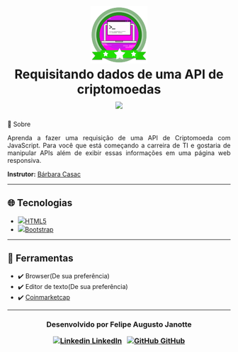 <h1 align="center">
    <img src="./course-badge.png" width="130px"></img></br>
    Requisitando dados de uma API de criptomoedas<br>
      <a target="blank" href="https://digitalinnovation.one/"><img src="https://img.shields.io/badge/made%20by-Digital%20Innovation%20One-green"></a>
</h1

## 💬 Sobre 

<p align="justify">Aprenda a fazer uma requisição de uma API de Criptomoeda com JavaScript. Para você que está começando a carreira de TI e gostaria de manipular APIs além de exibir essas informações em uma página web responsiva.</p>

**Instrutor:** [Bárbara Casac](https://github.com/bahcasac)

---

## :globe_with_meridians: Tecnologias 

-  [<img src="https://devicon.dev/devicon.git/icons/html5/html5-original.svg" height="20">HTML5](https://developer.mozilla.org/pt-BR/docs/Web/HTML)
-  [<img src="https://devicon.dev/devicon.git/icons/bootstrap/bootstrap-plain.svg" height="20">Bootstrap](https://getbootstrap.com/)

---

## :hammer: Ferramentas

- :heavy_check_mark: Browser(De sua preferência)
- :heavy_check_mark: Editor de texto(De sua preferência)
- :heavy_check_mark: ​[Coinmarketcap](https://coinmarketcap.com/)

---

<h3 align="center">


  Desenvolvido por Felipe Augusto Janotte
  <br/>

  <a align="center">

   [![Linkedin](https://i.stack.imgur.com/gVE0j.png) LinkedIn](https://linkedin.com/in/felipe-augusto-janotte-662626195/)
&nbsp;
  [![GitHub](https://i.stack.imgur.com/tskMh.png) GitHub](https://github.com/FelipeJanotte)
  </a>
</h3>
